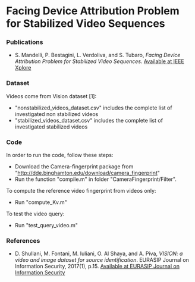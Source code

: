 # Facing Device Attribution Problem for Stabilized Video Sequences
### Publications
- S. Mandelli, P. Bestagini, L. Verdoliva, and S. Tubaro,
*Facing Device Attribution Problem for Stabilized Video Sequences*.
[Available at IEEE Xplore](https://ieeexplore.ieee.org/stamp/stamp.jsp?tp=&arnumber=8721076)
### Dataset
Videos come from Vision dataset [1]:
- "nonstabilized_videos_dataset.csv" includes the complete list of investigated non stabilized videos
- "stabilized_videos_dataset.csv" includes the complete list of investigated stabilized videos
### Code
In order to run the code, follow these steps:
- Download the Camera-fingerprint package from "http://dde.binghamton.edu/download/camera_fingerprint"
- Run the function "compile.m" in folder "CameraFingerprint/Filter".

To compute the reference video fingerprint from videos only:
- Run "compute_Kv.m"

To test the video query:
- Run "test_query_video.m"

### References
- D. Shullani, M. Fontani, M. Iuliani, O. Al Shaya, and A. Piva,
*VISION: a video and image dataset for source identification*. EURASIP Journal on Information Security, 2017(1), p.15.
[Available at EURASIP Journal on Information Security](https://doi.org/10.1186/s13635-017-0067-2)
